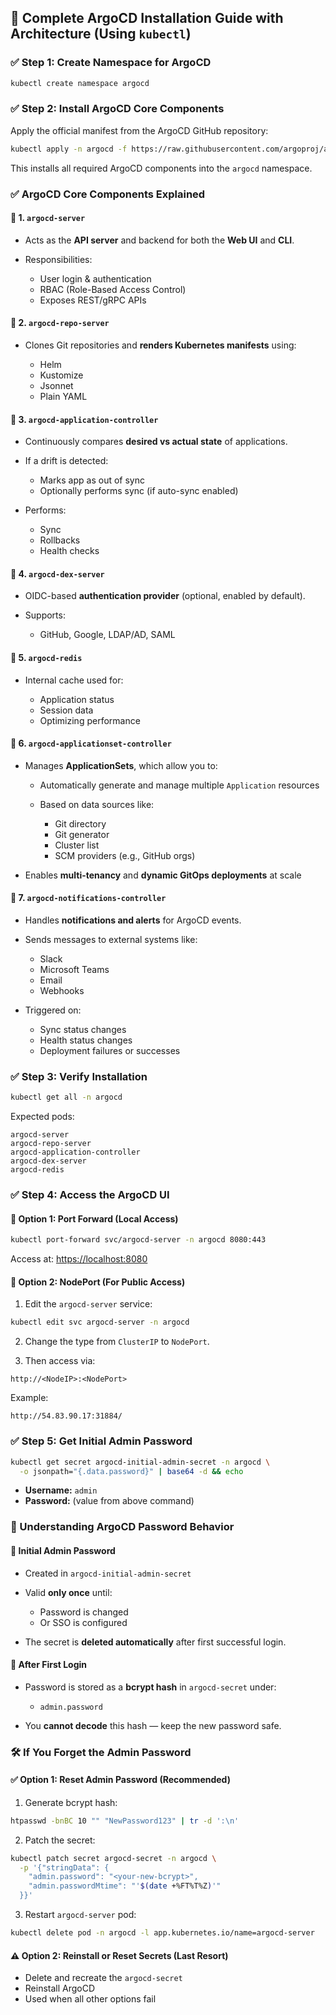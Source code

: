 ## 🚀 **Complete ArgoCD Installation Guide with Architecture (Using `kubectl`)**

### ✅ Step 1: **Create Namespace for ArgoCD**

```bash
kubectl create namespace argocd
```

### ✅ Step 2: **Install ArgoCD Core Components**

Apply the official manifest from the ArgoCD GitHub repository:

```bash
kubectl apply -n argocd -f https://raw.githubusercontent.com/argoproj/argo-cd/stable/manifests/install.yaml
```

This installs all required ArgoCD components into the `argocd` namespace.

### ✅ ArgoCD Core Components Explained

#### 📘 1. `argocd-server`

* Acts as the **API server** and backend for both the **Web UI** and **CLI**.
* Responsibilities:

  * User login & authentication
  * RBAC (Role-Based Access Control)
  * Exposes REST/gRPC APIs

#### 📘 2. `argocd-repo-server`

* Clones Git repositories and **renders Kubernetes manifests** using:

  * Helm
  * Kustomize
  * Jsonnet
  * Plain YAML

#### 📘 3. `argocd-application-controller`

* Continuously compares **desired vs actual state** of applications.
* If a drift is detected:

  * Marks app as out of sync
  * Optionally performs sync (if auto-sync enabled)
* Performs:

  * Sync
  * Rollbacks
  * Health checks

#### 📘 4. `argocd-dex-server`

* OIDC-based **authentication provider** (optional, enabled by default).
* Supports:

  * GitHub, Google, LDAP/AD, SAML

#### 📘 5. `argocd-redis`

* Internal cache used for:

  * Application status
  * Session data
  * Optimizing performance

 #### 📘 6. `argocd-applicationset-controller`

* Manages **ApplicationSets**, which allow you to:

  * Automatically generate and manage multiple `Application` resources
  * Based on data sources like:

    * Git directory
    * Git generator
    * Cluster list
    * SCM providers (e.g., GitHub orgs)
* Enables **multi-tenancy** and **dynamic GitOps deployments** at scale

#### 📘 7. `argocd-notifications-controller`

* Handles **notifications and alerts** for ArgoCD events.
* Sends messages to external systems like:

  * Slack
  * Microsoft Teams
  * Email
  * Webhooks
* Triggered on:

  * Sync status changes
  * Health status changes
  * Deployment failures or successes

### ✅ Step 3: **Verify Installation**

```bash
kubectl get all -n argocd
```

Expected pods:

```
argocd-server
argocd-repo-server
argocd-application-controller
argocd-dex-server
argocd-redis
```

### ✅ Step 4: **Access the ArgoCD UI**

#### 🔸 Option 1: Port Forward (Local Access)

```bash
kubectl port-forward svc/argocd-server -n argocd 8080:443
```

Access at: [https://localhost:8080](https://localhost:8080)

#### 🔸 Option 2: NodePort (For Public Access)

1. Edit the `argocd-server` service:

```bash
kubectl edit svc argocd-server -n argocd
```

2. Change the type from `ClusterIP` to `NodePort`.

3. Then access via:

```
http://<NodeIP>:<NodePort>
```

Example:

```
http://54.83.90.17:31884/
```

### ✅ Step 5: **Get Initial Admin Password**

```bash
kubectl get secret argocd-initial-admin-secret -n argocd \
  -o jsonpath="{.data.password}" | base64 -d && echo
```

* **Username:** `admin`
* **Password:** (value from above command)

### 🔐 Understanding ArgoCD Password Behavior

#### 🔸 Initial Admin Password

* Created in `argocd-initial-admin-secret`
* Valid **only once** until:

  * Password is changed
  * Or SSO is configured
* The secret is **deleted automatically** after first successful login.

#### 🔸 After First Login

* Password is stored as a **bcrypt hash** in `argocd-secret` under:

  * `admin.password`
* You **cannot decode** this hash — keep the new password safe.

### 🛠 If You Forget the Admin Password

#### ✅ Option 1: Reset Admin Password (Recommended)

1. Generate bcrypt hash:

```bash
htpasswd -bnBC 10 "" "NewPassword123" | tr -d ':\n'
```

2. Patch the secret:

```bash
kubectl patch secret argocd-secret -n argocd \
  -p '{"stringData": {
    "admin.password": "<your-new-bcrypt>",
    "admin.passwordMtime": "'$(date +%FT%T%Z)'"
  }}'
```

3. Restart `argocd-server` pod:

```bash
kubectl delete pod -n argocd -l app.kubernetes.io/name=argocd-server
```

#### ⚠️ Option 2: Reinstall or Reset Secrets (Last Resort)

* Delete and recreate the `argocd-secret`
* Reinstall ArgoCD
* Used when all other options fail

